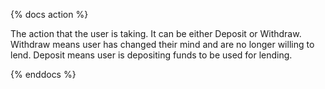{% docs action %}

The action that the user is taking. It can be either Deposit or Withdraw. Withdraw means user has changed their mind and are no longer willing to lend. Deposit means user is depositing funds to be used for lending.

{% enddocs %}